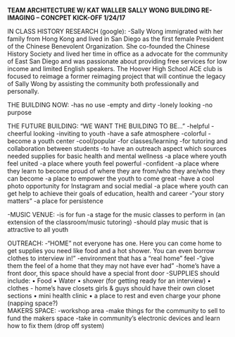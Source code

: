 **TEAM ARCHITECTURE W/ KAT WALLER**
**SALLY WONG BUILDING RE-IMAGING – CONCPET KICK-OFF 1/24/17**

IN CLASS HISTORY RESEARCH (google):
-Sally Wong immigrated with her family from Hong Kong and lived in San Diego as the first female President of the Chinese Benevolent Organization. She co-founded the Chinese History Society and lived her time in office as a advocate for the community of East San Diego and was passionate about providing free services for low income and limited English speakers. The Hoover High School ACE club is focused to reimage a former reimaging project that will continue the legacy of Sally Wong by assisting the community both professionally and personally. 

THE BUILDING NOW:
-has no use
-empty and dirty
-lonely looking
-no purpose

THE FUTURE BUILDING:
“WE WANT THE BUILDING TO BE…”
-helpful
-cheerful looking
-inviting to youth
-have a safe atmosphere
-colorful
-become a youth center
-cool/popular
-for classes/learning
-for tutoring and collaboration between students
-to have an outreach aspect which sources needed supplies for basic health and mental wellness
-a place where youth feel united
-a place where youth feel powerful
-confident
-a place where they learn to become proud of where they are from/who they are/who they can become
-a place to empower the youth to come great
-have a cool photo opportunity for Instagram and social medial
-a place where youth can get help to achieve their goals of education, health and career
-“your story matters”
-a place for persistence

-MUSIC VENUE:
-is for fun
-a stage for the music classes to perform in (an extension of the classroom/music tutoring)
-should play music that is attractive to all youth 

OUTREACH:
-“HOME” not everyone has one. Here you can come home to get supplies you need like food and a hot shower. You can even borrow clothes to interview in!”
-environment that has a “real home” feel
-“give them the feel of a home that they may not have ever had”
-home’s have a front door, this space should have a special front door
-SUPPLIES should include: 
•	Food
•	Water
•	shower (for getting ready for an interview)
•	clothes   -  home’s have closets girls & guys should have their own closet sections
•	mini health clinic
•	a place to rest and even charge your phone (napping space?)\
MAKERS SPACE:
-workshop area
-make things for the community to sell to fund the makers space
-take in community’s electronic devices and learn how to fix them (drop off system)
